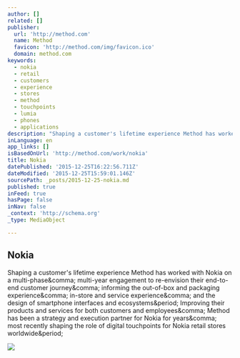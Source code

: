 ```yaml
---
author: []
related: []
publisher:
  url: 'http://method.com'
  name: Method
  favicon: 'http://method.com/img/favicon.ico'
  domain: method.com
keywords:
  - nokia
  - retail
  - customers
  - experience
  - stores
  - method
  - touchpoints
  - lumia
  - phones
  - applications
description: "Shaping a customer's lifetime experience Method has worked with Nokia on a multi-phase, multi-year engagement to re-envision their end-to-end customer journey, informing the out-of-box and packaging experience, in-store and service experience, and the design of smartphone interfaces and ecosystems. Improving their products and services for both customers and employees, Method has been a strategy and execution partner for Nokia for years, most recently shaping the role of digital touchpoints for Nokia retail stores worldwide."
inLanguage: en
app_links: []
isBasedOnUrl: 'http://method.com/work/nokia'
title: Nokia
datePublished: '2015-12-25T16:22:56.711Z'
dateModified: '2015-12-25T15:59:01.146Z'
sourcePath: _posts/2015-12-25-nokia.md
published: true
inFeed: true
hasPage: false
inNav: false
_context: 'http://schema.org'
_type: MediaObject

---
```

<article style=""><h1>Nokia</h1><p>Shaping a customer's lifetime experience Method has worked with Nokia on a multi-phase&amp;comma; multi-year engagement to re-envision their end-to-end customer journey&amp;comma; informing the out-of-box and packaging experience&amp;comma; in-store and service experience&amp;comma; and the design of smartphone interfaces and ecosystems&amp;period; Improving their products and services for both customers and employees&amp;comma; Method has been a strategy and execution partner for Nokia for years&amp;comma; most recently shaping the role of digital touchpoints for Nokia retail stores worldwide&amp;period;</p><img src="http://method.com/img/work/nokia/hero-320.jpg" /></article>